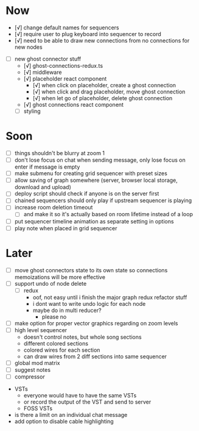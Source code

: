 # Now
- [√] change default names for sequencers
- [√] require user to plug keyboard into sequencer to record
- [√] need to be able to draw new connections from no connections for new nodes
- [ ] new ghost connector stuff
	- [√] ghost-connections-redux.ts
	- [√] middleware
	- [√] placeholder react component
		- [√] when click on placeholder, create a ghost connection
		- [√] when click and drag placeholder, move ghost connection
		- [√] when let go of placeholder, delete ghost connection
	- [√] ghost connections react component
	- [ ] styling
	
# Soon
- [ ] things shouldn't be blurry at zoom 1
- [ ] don't lose focus on chat when sending message, only lose focus on enter if message is empty
- [ ] make submenu for creating grid sequencer with preset sizes
- [ ] allow saving of graph somewhere (server, browser local storage, download and upload)
- [ ] deploy script should check if anyone is on the server first
- [ ] chained sequencers should only play if upstream sequencer is playing
- [ ] increase room deletion timeout
	- [ ] and make it so it's actually based on room lifetime instead of a loop
- [ ] put sequencer timeline animation as separate setting in options
- [ ] play note when placed in grid sequencer

# Later
- [ ] move ghost connectors state to its own state so connections memoizations will be more effective
- [ ] support undo of node delete
	- [ ] redux
		- oof, not easy until i finish the major graph redux refactor stuff
		- i dont want to write undo logic for each node
		- maybe do in multi reducer?
			- please no
- [ ] make option for proper vector graphics regarding on zoom levels
- [ ] high level sequencer
	- doesn't control notes, but whole song sections
	- different colored sections
	- colored wires for each section
	- can draw wires from 2 diff sections into same sequencer
- [ ] global mod matrix
- [ ] suggest notes
- [ ] compressor
- VSTs
	- everyone would have to have the same VSTs
	- or record the output of the VST and send to server
	- FOSS VSTs
- is there a limit on an individual chat message
- add option to disable cable highlighting

